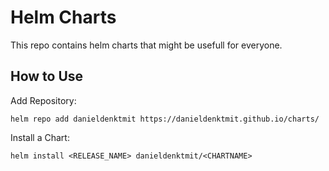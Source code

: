 # Helm Charts

This repo contains helm charts that might be usefull for everyone.

## How to Use

Add Repository:
```
helm repo add danieldenktmit https://danieldenktmit.github.io/charts/
```

Install a Chart:
```
helm install <RELEASE_NAME> danieldenktmit/<CHARTNAME>
```


